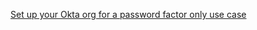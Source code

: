 [Set up your Okta org for a password factor only use case](/docs/guides/oie-embedded-common-org-setup/go/main/#set-up-your-okta-org-for-a-password-factor-only-use-case)
